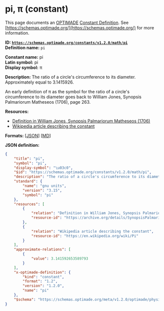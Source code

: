 # pi, π (constant)
This page documents an [OPTIMADE](https://www.optimade.org/) [Constant Definition](https://schemas.optimade.org/#definitions). See [https://schemas.optimade.org/](https://schemas.optimade.org/) for more information.

**ID: [`https://schemas.optimade.org/constants/v1.2.0/math/pi`](https://schemas.optimade.org/constants/v1.2.0/math/pi)**  
**Definition name:** `pi`

**Constant name:** pi  
**Latin symbol:** pi  
**Display symbol:** π  
  
**Description:** The ratio of a circle's circumference to its diameter. Approximately equal to 3.1415926.

An early definition of π as the symbol for the ratio of a circle's circumference to its diameter goes back to William Jones, Synopsis Palmariorum Matheseos (1706), page 263.

**Resources:**

- [Definition in William Jones, Synopsis Palmariorum Matheseos (1706)](https://archive.org/details/SynopsisPalmariorumMatheseosOrANewIntroductionToTheMathematics/page/n283/)
- [Wikipedia article describing the constant](https://en.wikipedia.org/wiki/Pi)


**Formats:** [[JSON](pi.json)] [[MD](pi.md)]

**JSON definition:**

``` json
{
    "title": "pi",
    "symbol": "pi",
    "display-symbol": "\u03c0",
    "$id": "https://schemas.optimade.org/constants/v1.2.0/math/pi",
    "description": "The ratio of a circle's circumference to its diameter. Approximately equal to 3.1415926.\n\nAn early definition of \u03c0 as the symbol for the ratio of a circle's circumference to its diameter goes back to William Jones, Synopsis Palmariorum Matheseos (1706), page 263.",
    "standard": {
        "name": "gnu units",
        "version": "3.15",
        "symbol": "pi"
    },
    "resources": [
        {
            "relation": "Definition in William Jones, Synopsis Palmariorum Matheseos (1706)",
            "resource-id": "https://archive.org/details/SynopsisPalmariorumMatheseosOrANewIntroductionToTheMathematics/page/n283/"
        },
        {
            "relation": "Wikipedia article describing the constant",
            "resource-id": "https://en.wikipedia.org/wiki/Pi"
        }
    ],
    "approximate-relations": [
        {
            "value": 3.141592653589793
        }
    ],
    "x-optimade-definition": {
        "kind": "constant",
        "format": "1.2",
        "version": "1.2.0",
        "name": "pi"
    },
    "$schema": "https://schemas.optimade.org/meta/v1.2.0/optimade/physical_unit_definition.md"
}
```